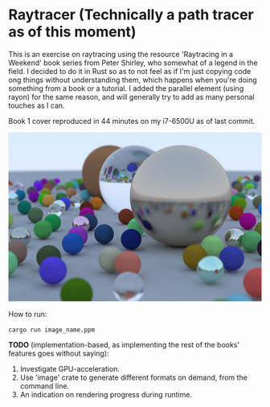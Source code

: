 # Raytracer (Technically a path tracer as of this moment)

This is an exercise on raytracing using the resource 'Raytracing in a Weekend' book series from Peter Shirley, who somewhat of a legend in the field. I decided to do it in Rust so as to not feel as if I'm just copying code ong things without understanding them, which happens when you're doing something from a book or a tutorial. I added the parallel element (using rayon) for the same reason, and will generally try to add as many personal touches as I can.

Book 1 cover reproduced in 44 minutes on my i7-6500U as of last commit.

![Book 1 cover](images/book1_cover.jpg?raw=true)

How to run:

```shell
cargo run image_name.ppm
```

**TODO** (implementation-based, as implementing the rest of the books' features goes without saying):

1. Investigate GPU-acceleration.
2. Use 'image' crate to generate different formats on demand, from the command line.
3. An indication on rendering progress during runtime.
  